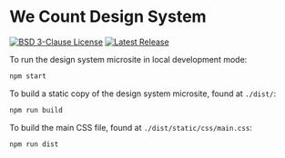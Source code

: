 # We Count Design System

[![BSD 3-Clause License](https://badgen.net/github/license/inclusive-design/we-count-design-system)](https://github.com/inclusive-design/we-count-design-system/)
[![Latest Release](https://badgen.net/github/release/inclusive-design/we-count-design-system)](https://github.com/inclusive-design/we-count-design-system/releases/latest)

To run the design system microsite in local development mode:

```bash
npm start
```

To build a static copy of the design system microsite, found at `./dist/`:

```bash
npm run build
```

To build the main CSS file, found at `./dist/static/css/main.css`:

```bash
npm run dist
```
